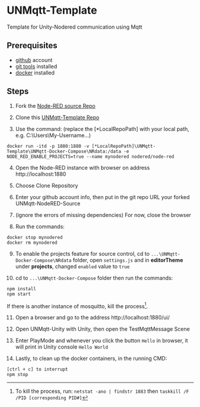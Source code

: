 # UNMqtt-Template
Template for Unity-Nodered communication using Mqtt

## Prerequisites

- [github](https://github.com/) account
- [git tools](https://git-scm.com/downloads) installed
- [docker](https://www.docker.com/) installed

## Steps

1. Fork the [Node-RED source Repo](https://github.com/sid410/UNMqtt-Node-RED-Source)

2. Clone this [UNMqtt-Template Repo](https://github.com/sid410/UNMqtt-Template)

3. Use the command: (replace the [*LocalRepoPath] with your local path, e.g. C:\Users\My-Username\...)
```
docker run -itd -p 1880:1880 -v [*LocalRepoPath]\UNMqtt-Template\UNMqtt-Docker-Compose\NRdata:/data -e NODE_RED_ENABLE_PROJECTS=true --name mynodered nodered/node-red
```

4. Open the Node-RED instance with browser on address http://localhost:1880

5. Choose Clone Repository

6. Enter your github account info, then put in the git repo URL your forked UNMqtt-NodeRED-Source

7. (ignore the errors of missing dependencies) For now, close the browser

8. Run the commands:
```
docker stop mynodered
docker rm mynodered
```

9. To enable the projects feature for source control, cd to `...\UNMqtt-Docker-Compose\NRdata` folder, open `settings.js` and in **editorTheme** under **projects**, changed `enabled` value to `true`

10. cd to `...\UNMqtt-Docker-Compose` folder then run the commands:
```
npm install
npm start
```

If there is another instance of mosquitto, kill the process[^1].

[^1]: To kill the process, run:
`netstat -ano | findstr 1883` then
`taskkill /F /PID [corresponding PID#]`

11. Open a browser and go to the address http://localhost:1880/ui/

12. Open UNMqtt-Unity with Unity, then open the TestMqttMessage Scene

13. Enter PlayMode and whenever you click the button `Hello` in browser, it will print in Unity console `Hello World`

14. Lastly, to clean up the docker containers, in the running CMD:
```
[ctrl + c] to interrupt
npm stop
```
